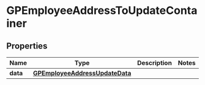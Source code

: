 

# GPEmployeeAddressToUpdateContainer


## Properties

| Name | Type | Description | Notes |
|------------ | ------------- | ------------- | -------------|
|**data** | [**GPEmployeeAddressUpdateData**](GPEmployeeAddressUpdateData.md) |  |  |



